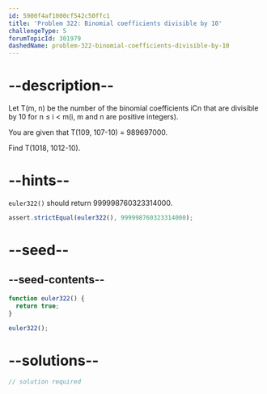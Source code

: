 ```yaml
---
id: 5900f4af1000cf542c50ffc1
title: 'Problem 322: Binomial coefficients divisible by 10'
challengeType: 5
forumTopicId: 301979
dashedName: problem-322-binomial-coefficients-divisible-by-10
---
```


# --description--

Let T(m, n) be the number of the binomial coefficients iCn that are divisible by 10 for n ≤ i &lt; m(i, m and n are positive integers).

You are given that T(109, 107-10) = 989697000.

Find T(1018, 1012-10).

# --hints--

`euler322()` should return 999998760323314000.

```js
assert.strictEqual(euler322(), 999998760323314000);
```

# --seed--

## --seed-contents--

```js
function euler322() {
  return true;
}

euler322();
```

# --solutions--

```js
// solution required
```
